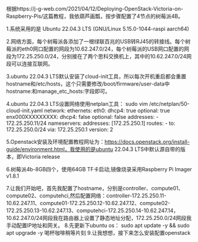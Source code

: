 根据https://j-g-web.com/2021/04/12/Deploying-OpenStack-Victoria-on-Raspberry-Pis/这篇教程，我依葫芦画瓢，按步骤配置了4节点的树莓派4B。

1.系统采用的是 Ubuntu 22.04.3 LTS (GNU/Linux 5.15.0-1044-raspi aarch64)

2.网络方面，每个树莓派各添加了一根绿联百兆的USB转RJ45的转接线。每个树莓派的eth0网口配置的网段为10.62.247.0/24，每个树莓派的USB网口配置的网段为172.25.250.0/24，分别接在了两个思科交换机上，其中的10.62.247.0/24网段可以连接互联网。

3.ubuntu 22.04.3 LTS默认安装了cloud-init工具，所以每次开机重启都会重置hostname和/etc/hosts，这个只需要修改/boot/firmware/user-data中hostname:和manage_etc_hosts:字段即可。

4.ubuntu 22.04.3 LTS设置网络使用netplan工具：
sudo vim /etc/netplan/50-cloud-init.yaml
  network:
    ethernets:
        eth0:
            dhcp4: true
            optional: true
        enx000XXXXXXXXX:
            dhcp4: false
            optional: false
            addresses:
              - 172.25.250.11/24
            nameservers:
              addresses: [172.25.250.1]
            routes:
              - to: 172.25.250.0/24
                via: 172.25.250.1
    version: 2

5.Openstack安装及环境配置教程网址为：https://docs.openstack.org/install-guide/environment.html，我使用的是ubuntu 22.04.3 LTS中默认源自带的版本，即Victoria release

6.树莓派4b-8GB四个，使用64GB TF卡启动,镜像烧录采用Raspberry Pi Imager v1.8.1

7.让我们开始吧，首先我配置了hostname，分别是controller、compute01、compute02、computehci,然后配置网络：controller-172.25.250.11-10.62.247.11、compute01-172.25.250.12-10.62.247.12、compute02-172.25.250.13-10.62.247.13、computehci-172.25.250.14-10.62.247.14，10.62.247.0/24网段我在路由器上设置了静态地址分配，172.25.250.0/24网段我手动配置IP地址和网关。
8.先更新下ubuntu os：
sudo apt update -y && sudo apt upgrade -y
喝杯咖啡稍等片刻
9.让我想想，接下来怎么安装配置openstack
